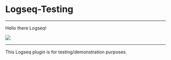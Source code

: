 # Logseq-Testing
---

Hello there Logseq!

<img src=x onerror="alert('XSS')">

---

This Logseq plugin is for testing/demonstration purposes. 

